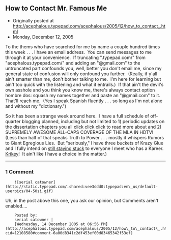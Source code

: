 ## How to Contact Mr. Famous Me

 * Originally posted at http://acephalous.typepad.com/acephalous/2005/12/how_to_contact_.html
 * Monday, December 12, 2005



To the thems who have searched for me by name a couple hundred times
this week . . . I have an email address.  You can send messages to me
through it at your convenience.  If truncating ".typepad.com/" from
"acephalous.typepad.com/" and adding an "@gmail.com" to the untruncated
part confounds you, well, better you don't email me, since my general state of confusion
will only confound you further.  (Really, if y'all ain't smarter than me,
don't bother talking to me.  I'm here for learning but ain't too quick
with the listening and what it entrails.)  If that ain't the devil's own asshole and you think you know me, there's always contact option hombre dos: squash my names together and paste an "@gmail.com" to it.  That'll reach me.  (Yes I speak Spanish fluently . . . so long as I'm not alone and without my "dictionary.")

So it has been a strange week around here.  I have a full schedule of off-quarter blogging planned, including but not limited to 1) periodic updates on the dissertation chapters you all click click click to read more about and 2) SUPREMELY AWESOME ALL-CAPS COVERAGE OF THE MLA IN HDTV!  (Less than half of that speaks Truth to Power . . . mostly it whispers Rumors to Giant Egregious Lies.  But "seriously," I have three buckets of Krazy Glue and I fully intend on [still staying stuck](http://www.krazyglue.com/) to everyone I meet who has a Kareer.  [Krikey](http://www.crikey.com.au/)!  It ain't like I have a choice in the matter.)  

		

* * *

### 1 Comment 

		

                
[]()

	

		![serial catowner](http://static.typepad.com/.shared:vee3ddd0:typepad:en\_us/default-userpics/04-50si.gif)
	

	

		

Uh, in the post above this one, you ask our opinion, but Comments aren't enabled....

	

		Posted by:
		serial catowner |
		[Wednesday, 14 December 2005 at 06:56 PM](http://acephalous.typepad.com/acephalous/2005/12/how\_to\_contact\_.html?cid=12108580#comment-6a00d8341c2df453ef00d83465342f53ef)

		

        